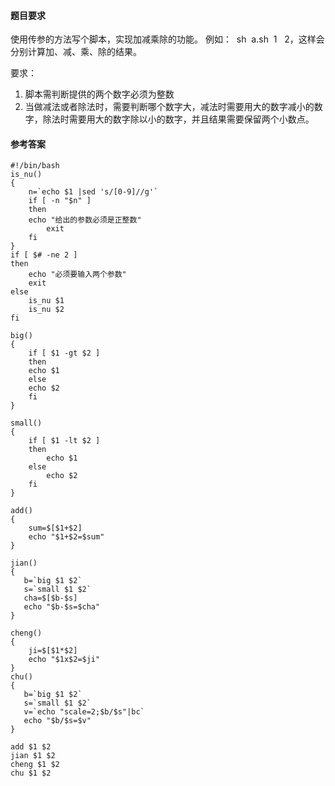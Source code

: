 #### 题目要求
使用传参的方法写个脚本，实现加减乘除的功能。
例如：  sh  a.sh  1   2，这样会分别计算加、减、乘、除的结果。

要求：
1. 脚本需判断提供的两个数字必须为整数
2. 当做减法或者除法时，需要判断哪个数字大，减法时需要用大的数字减小的数字，除法时需要用大的数字除以小的数字，并且结果需要保留两个小数点。

#### 参考答案
```
#!/bin/bash
is_nu()
{
    n=`echo $1 |sed 's/[0-9]//g'`
    if [ -n "$n" ]
    then
	echo "给出的参数必须是正整数"
        exit
    fi
}
if [ $# -ne 2 ]
then
    echo "必须要输入两个参数"
    exit
else
    is_nu $1
    is_nu $2
fi

big()
{
    if [ $1 -gt $2 ]
    then
	echo $1
    else
	echo $2
    fi
}

small()
{
    if [ $1 -lt $2 ]
    then
        echo $1
    else
        echo $2
    fi
}

add()
{
    sum=$[$1+$2]
    echo "$1+$2=$sum"
}

jian()
{
   b=`big $1 $2`
   s=`small $1 $2`
   cha=$[$b-$s]
   echo "$b-$s=$cha"
}

cheng()
{
    ji=$[$1*$2]
    echo "$1x$2=$ji"
}
chu()
{
   b=`big $1 $2`
   s=`small $1 $2`
   v=`echo "scale=2;$b/$s"|bc`
   echo "$b/$s=$v"
}

add $1 $2
jian $1 $2
cheng $1 $2
chu $1 $2

```

